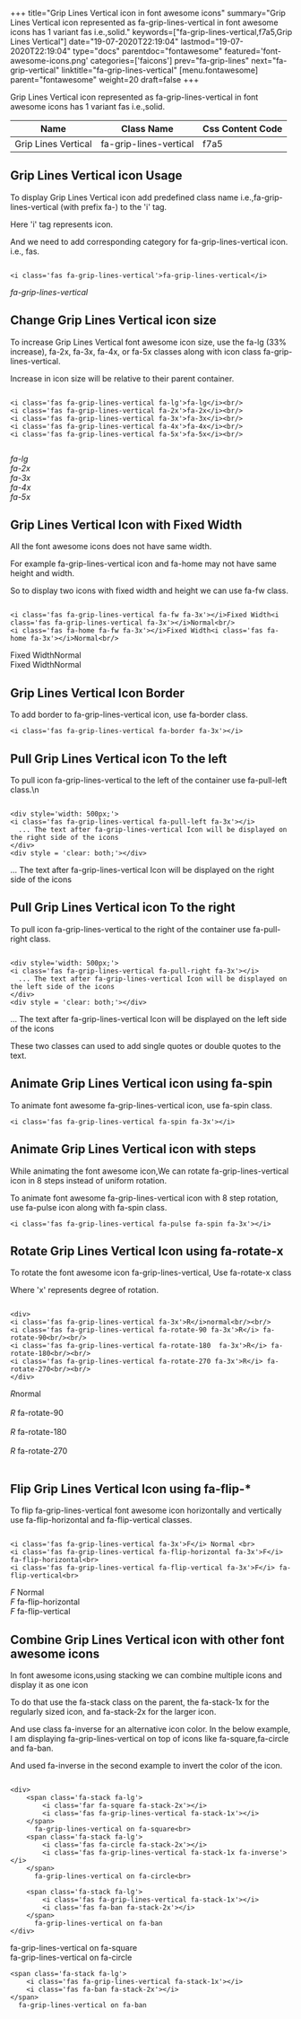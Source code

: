 +++
title="Grip Lines Vertical icon in font awesome icons"
summary="Grip Lines Vertical icon represented as fa-grip-lines-vertical in font awesome icons has 1 variant fas i.e.,solid."
keywords=["fa-grip-lines-vertical,f7a5,Grip Lines Vertical"]
date="19-07-2020T22:19:04"
lastmod="19-07-2020T22:19:04"
type="docs"
parentdoc="fontawesome"
featured='font-awesome-icons.png'
categories=['faicons']
prev="fa-grip-lines"
next="fa-grip-vertical"
linktitle="fa-grip-lines-vertical"
[menu.fontawesome]
parent="fontawesome"
weight=20
draft=false
+++


Grip Lines Vertical icon represented as fa-grip-lines-vertical in font awesome icons has 1 variant fas i.e.,solid.

<div class='table-responsive'><table class='table'><thead><tr><th>Name</th><th>Class Name</th><th>Css Content Code</th></tr></thead><tbody><tr><td>Grip Lines Vertical</td><td>fa-grip-lines-vertical</td><td>f7a5</td></tr></tbody></table></div>



## Grip Lines Vertical icon Usage

To display Grip Lines Vertical icon add predefined class name i.e.,fa-grip-lines-vertical (with prefix fa-) to the 'i' tag.

Here 'i' tag represents icon.

And we need to add corresponding category for fa-grip-lines-vertical icon. i.e., fas.


```

<i class='fas fa-grip-lines-vertical'>fa-grip-lines-vertical</i>
```

<i class='fas fa-grip-lines-vertical'>fa-grip-lines-vertical</i>




## Change Grip Lines Vertical icon size
To increase Grip Lines Vertical font awesome icon size, use the fa-lg (33% increase), fa-2x, fa-3x, fa-4x, or fa-5x classes along with icon class fa-grip-lines-vertical.

Increase in icon size will be relative to their parent container. 

```

<i class='fas fa-grip-lines-vertical fa-lg'>fa-lg</i><br/>
<i class='fas fa-grip-lines-vertical fa-2x'>fa-2x</i><br/>
<i class='fas fa-grip-lines-vertical fa-3x'>fa-3x</i><br/>
<i class='fas fa-grip-lines-vertical fa-4x'>fa-4x</i><br/>
<i class='fas fa-grip-lines-vertical fa-5x'>fa-5x</i><br/>
            
```

<i class='fas fa-grip-lines-vertical fa-lg'>fa-lg</i><br/>
<i class='fas fa-grip-lines-vertical fa-2x'>fa-2x</i><br/>
<i class='fas fa-grip-lines-vertical fa-3x'>fa-3x</i><br/>
<i class='fas fa-grip-lines-vertical fa-4x'>fa-4x</i><br/>
<i class='fas fa-grip-lines-vertical fa-5x'>fa-5x</i><br/>
            



## Grip Lines Vertical Icon with Fixed Width 

All the font awesome icons does not have same width.

For example fa-grip-lines-vertical icon and fa-home may not have same height and width.

So to display two icons with fixed width and height we can use fa-fw class.


```

<i class='fas fa-grip-lines-vertical fa-fw fa-3x'></i>Fixed Width<i class='fas fa-grip-lines-vertical fa-3x'></i>Normal<br/>
<i class='fas fa-home fa-fw fa-3x'></i>Fixed Width<i class='fas fa-home fa-3x'></i>Normal<br/>
```

<i class='fas fa-grip-lines-vertical fa-fw fa-3x'></i>Fixed Width<i class='fas fa-grip-lines-vertical fa-3x'></i>Normal<br/>
<i class='fas fa-home fa-fw fa-3x'></i>Fixed Width<i class='fas fa-home fa-3x'></i>Normal<br/>



## Grip Lines Vertical Icon Border 

To add border to fa-grip-lines-vertical icon, use fa-border class.


```
<i class='fas fa-grip-lines-vertical fa-border fa-3x'></i>

```
<i class='fas fa-grip-lines-vertical fa-border fa-3x'></i>





## Pull Grip Lines Vertical icon To the left

To pull icon fa-grip-lines-vertical to the left of the container use fa-pull-left class.\n

```

<div style='width: 500px;'>
<i class='fas fa-grip-lines-vertical fa-pull-left fa-3x'></i>
  ... The text after fa-grip-lines-vertical Icon will be displayed on the right side of the icons
</div>
<div style = 'clear: both;'></div>
```

<div style='width: 500px;'>
<i class='fas fa-grip-lines-vertical fa-pull-left fa-3x'></i>
  ... The text after fa-grip-lines-vertical Icon will be displayed on the right side of the icons
</div>
<div style = 'clear: both;'></div>




## Pull Grip Lines Vertical icon To the right
To pull icon fa-grip-lines-vertical to the right of the container use fa-pull-right class.

```

<div style='width: 500px;'>
<i class='fas fa-grip-lines-vertical fa-pull-right fa-3x'></i>
  ... The text after fa-grip-lines-vertical Icon will be displayed on the left side of the icons
</div>
<div style = 'clear: both;'></div>
```

<div style='width: 500px;'>
<i class='fas fa-grip-lines-vertical fa-pull-right fa-3x'></i>
  ... The text after fa-grip-lines-vertical Icon will be displayed on the left side of the icons
</div>
<div style = 'clear: both;'></div>

These two classes can used to add single quotes or double quotes to the text.


## Animate Grip Lines Vertical icon using fa-spin
To animate font awesome fa-grip-lines-vertical icon, use fa-spin class.

```
<i class='fas fa-grip-lines-vertical fa-spin fa-3x'></i>
```
<i class='fas fa-grip-lines-vertical fa-spin fa-3x'></i>




## Animate Grip Lines Vertical icon with steps
While animating the font awesome icon,We can rotate fa-grip-lines-vertical icon in 8 steps instead of uniform rotation.

To animate font awesome fa-grip-lines-vertical icon with 8 step rotation, use fa-pulse icon along with fa-spin class.


```
<i class='fas fa-grip-lines-vertical fa-pulse fa-spin fa-3x'></i>

```
<i class='fas fa-grip-lines-vertical fa-pulse fa-spin fa-3x'></i>





## Rotate Grip Lines Vertical Icon using fa-rotate-x
To rotate the font awesome icon fa-grip-lines-vertical, Use fa-rotate-x class

Where 'x' represents degree of rotation.


```

<div>
<i class='fas fa-grip-lines-vertical fa-3x'>R</i>normal<br/><br/>
<i class='fas fa-grip-lines-vertical fa-rotate-90 fa-3x'>R</i> fa-rotate-90<br/><br/> 
<i class='fas fa-grip-lines-vertical fa-rotate-180  fa-3x'>R</i> fa-rotate-180<br/><br/> 
<i class='fas fa-grip-lines-vertical fa-rotate-270 fa-3x'>R</i> fa-rotate-270<br/><br/>
</div>
```

<div>
<i class='fas fa-grip-lines-vertical fa-3x'>R</i>normal<br/><br/>
<i class='fas fa-grip-lines-vertical fa-rotate-90 fa-3x'>R</i> fa-rotate-90<br/><br/> 
<i class='fas fa-grip-lines-vertical fa-rotate-180  fa-3x'>R</i> fa-rotate-180<br/><br/> 
<i class='fas fa-grip-lines-vertical fa-rotate-270 fa-3x'>R</i> fa-rotate-270<br/><br/>
</div>




## Flip Grip Lines Vertical Icon using fa-flip-*
To flip fa-grip-lines-vertical font awesome icon horizontally and vertically use fa-flip-horizontal and fa-flip-vertical classes. 

```

<i class='fas fa-grip-lines-vertical fa-3x'>F</i> Normal <br>
<i class='fas fa-grip-lines-vertical fa-flip-horizontal fa-3x'>F</i> fa-flip-horizontal<br>
<i class='fas fa-grip-lines-vertical fa-flip-vertical fa-3x'>F</i> fa-flip-vertical<br>
```

<i class='fas fa-grip-lines-vertical fa-3x'>F</i> Normal <br>
<i class='fas fa-grip-lines-vertical fa-flip-horizontal fa-3x'>F</i> fa-flip-horizontal<br>
<i class='fas fa-grip-lines-vertical fa-flip-vertical fa-3x'>F</i> fa-flip-vertical<br>




## Combine Grip Lines Vertical icon with other font awesome icons
In font awesome icons,using stacking we can combine multiple icons and display it as one icon 

To do that use the fa-stack class on the parent, the fa-stack-1x for the regularly sized icon, and fa-stack-2x for the larger icon.

And use class fa-inverse for an alternative icon color. 
In the below example, I am displaying fa-grip-lines-vertical on top of icons like fa-square,fa-circle and fa-ban.

And used fa-inverse in the second example to invert the color of the icon.

```

<div>
    <span class='fa-stack fa-lg'>
        <i class='far fa-square fa-stack-2x'></i>
        <i class='fas fa-grip-lines-vertical fa-stack-1x'></i>
    </span>
      fa-grip-lines-vertical on fa-square<br>
    <span class='fa-stack fa-lg'>
        <i class='fas fa-circle fa-stack-2x'></i>
        <i class='fas fa-grip-lines-vertical fa-stack-1x fa-inverse'></i>
    </span>
      fa-grip-lines-vertical on fa-circle<br>

    <span class='fa-stack fa-lg'>
        <i class='fas fa-grip-lines-vertical fa-stack-1x'></i>
        <i class='fas fa-ban fa-stack-2x'></i>
    </span>
      fa-grip-lines-vertical on fa-ban
</div>
```

<div>
    <span class='fa-stack fa-lg'>
        <i class='far fa-square fa-stack-2x'></i>
        <i class='fas fa-grip-lines-vertical fa-stack-1x'></i>
    </span>
      fa-grip-lines-vertical on fa-square<br>
    <span class='fa-stack fa-lg'>
        <i class='fas fa-circle fa-stack-2x'></i>
        <i class='fas fa-grip-lines-vertical fa-stack-1x fa-inverse'></i>
    </span>
      fa-grip-lines-vertical on fa-circle<br>

    <span class='fa-stack fa-lg'>
        <i class='fas fa-grip-lines-vertical fa-stack-1x'></i>
        <i class='fas fa-ban fa-stack-2x'></i>
    </span>
      fa-grip-lines-vertical on fa-ban
</div>






